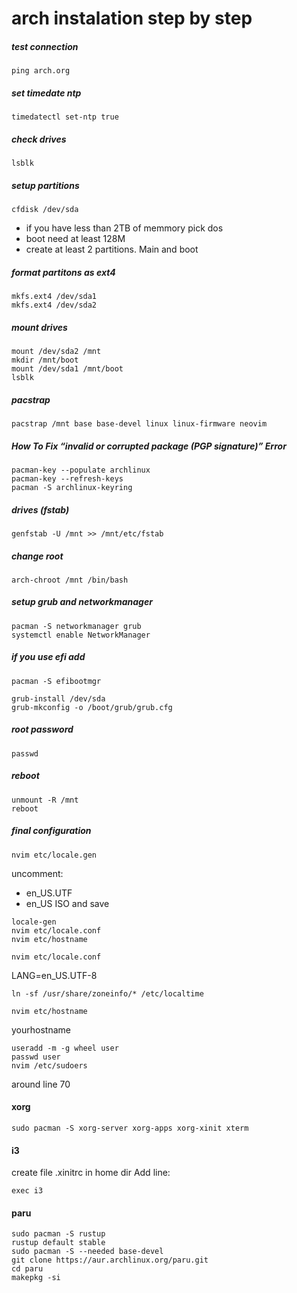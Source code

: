 # arch instalation step by step

##### test connection
```
ping arch.org
```

##### set timedate ntp
```
timedatectl set-ntp true
```

##### check drives
```
lsblk
```

##### setup partitions
```
cfdisk /dev/sda
```
- if you have less than 2TB of memmory pick dos 
- boot need at least 128M
- create at least 2 partitions. Main and boot 

##### format partitons as ext4
```
mkfs.ext4 /dev/sda1
mkfs.ext4 /dev/sda2
```

##### mount drives
```
mount /dev/sda2 /mnt
mkdir /mnt/boot
mount /dev/sda1 /mnt/boot
lsblk
```

##### pacstrap 
```
pacstrap /mnt base base-devel linux linux-firmware neovim 
```
##### How To Fix “invalid or corrupted package (PGP signature)” Error
```
pacman-key --populate archlinux
pacman-key --refresh-keys
pacman -S archlinux-keyring
```

##### drives (fstab)
```
genfstab -U /mnt >> /mnt/etc/fstab
```
##### change root
```
arch-chroot /mnt /bin/bash
```
##### setup grub and networkmanager
```
pacman -S networkmanager grub
systemctl enable NetworkManager
```
##### if you use efi add
```
pacman -S efibootmgr
```
```
grub-install /dev/sda
grub-mkconfig -o /boot/grub/grub.cfg
```
##### root password
```
passwd
```
##### reboot
```
unmount -R /mnt
reboot
```

##### final configuration
```
nvim etc/locale.gen 
```
uncomment:
- en_US.UTF
- en_US ISO
and save 
```
locale-gen
nvim etc/locale.conf
nvim etc/hostname
```
```
nvim etc/locale.conf
```
LANG=en_US.UTF-8
```
ln -sf /usr/share/zoneinfo/* /etc/localtime
```

```
nvim etc/hostname
```
yourhostname
```
useradd -m -g wheel user
passwd user
nvim /etc/sudoers
```
around line 70

#### xorg
```
sudo pacman -S xorg-server xorg-apps xorg-xinit xterm
```
#### i3
create file .xinitrc in home dir
Add line:
```
exec i3
```
#### paru 
```
sudo pacman -S rustup
rustup default stable
sudo pacman -S --needed base-devel
git clone https://aur.archlinux.org/paru.git
cd paru
makepkg -si
```
